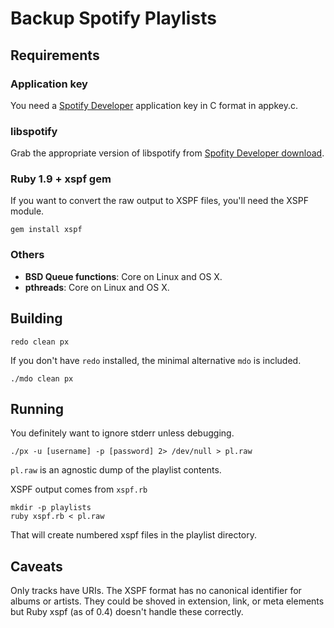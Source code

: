 # Backup Spotify Playlists

## Requirements

### Application key

You need a
[Spotify Developer](https://developer.spotify.com/technologies/libspotify/)
application key in C format in appkey.c.

### libspotify

Grab the appropriate version of libspotify from [Spofity Developer download](http://developer.spotify.com/technologies/libspotify/#download).

### Ruby 1.9 + xspf gem

If you want to convert the raw output to XSPF files, you'll need the XSPF module.

    gem install xspf

### Others

* __BSD Queue functions__: Core on Linux and OS X.
* __pthreads__: Core on Linux and OS X.

## Building

    redo clean px

If you don't have `redo` installed, the minimal alternative `mdo` is included.

    ./mdo clean px

## Running

You definitely want to ignore stderr unless debugging.

    ./px -u [username] -p [password] 2> /dev/null > pl.raw

`pl.raw` is an agnostic dump of the playlist contents.

XSPF output comes from `xspf.rb`

    mkdir -p playlists
    ruby xspf.rb < pl.raw

That will create numbered xspf files in the playlist directory.

## Caveats

Only tracks have URIs.  The XSPF format has no canonical identifier for
albums or artists.  They could be shoved in extension, link, or meta elements
but Ruby xspf (as of 0.4) doesn't handle these correctly.

